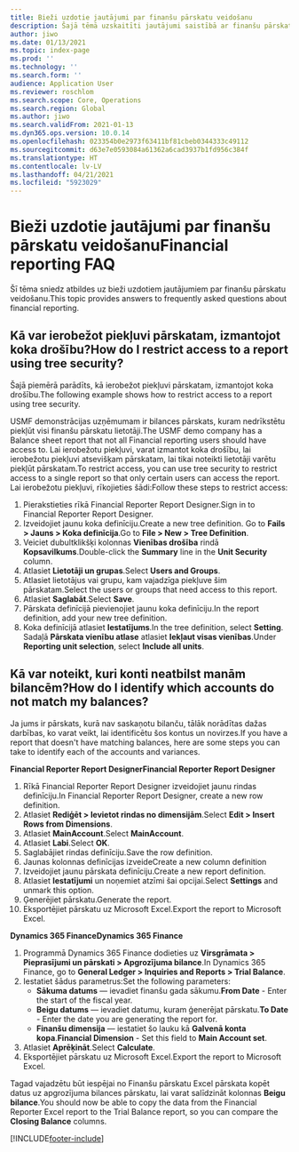 ```yaml
---
title: Bieži uzdotie jautājumi par finanšu pārskatu veidošanu
description: Šajā tēmā uzskaitīti jautājumi saistībā ar finanšu pārskatu veidošanu, kurus uzdevuši citi lietotāji.
author: jiwo
ms.date: 01/13/2021
ms.topic: index-page
ms.prod: ''
ms.technology: ''
ms.search.form: ''
audience: Application User
ms.reviewer: roschlom
ms.search.scope: Core, Operations
ms.search.region: Global
ms.author: jiwo
ms.search.validFrom: 2021-01-13
ms.dyn365.ops.version: 10.0.14
ms.openlocfilehash: 023354b0e2973f63411bf81cbeb0344333c49112
ms.sourcegitcommit: d63e7e0593084a61362a6cad3937b1fd956c384f
ms.translationtype: HT
ms.contentlocale: lv-LV
ms.lasthandoff: 04/21/2021
ms.locfileid: "5923029"
---
```

# <a name="financial-reporting-faq"></a><span data-ttu-id="5ff1d-103">Bieži uzdotie jautājumi par finanšu pārskatu veidošanu</span><span class="sxs-lookup"><span data-stu-id="5ff1d-103">Financial reporting FAQ</span></span> 

<span data-ttu-id="5ff1d-104">Šī tēma sniedz atbildes uz bieži uzdotiem jautājumiem par finanšu pārskatu veidošanu.</span><span class="sxs-lookup"><span data-stu-id="5ff1d-104">This topic provides answers to frequently asked questions about financial reporting.</span></span> 

## <a name="how-do-i-restrict-access-to-a-report-using-tree-security"></a><span data-ttu-id="5ff1d-105">Kā var ierobežot piekļuvi pārskatam, izmantojot koka drošību?</span><span class="sxs-lookup"><span data-stu-id="5ff1d-105">How do I restrict access to a report using tree security?</span></span>

<span data-ttu-id="5ff1d-106">Šajā piemērā parādīts, kā ierobežot piekļuvi pārskatam, izmantojot koka drošību.</span><span class="sxs-lookup"><span data-stu-id="5ff1d-106">The following example shows how to restrict access to a report using tree security.</span></span>

<span data-ttu-id="5ff1d-107">USMF demonstrācijas uzņēmumam ir bilances pārskats, kuram nedrīkstētu piekļūt visi finanšu pārskatu lietotāji.</span><span class="sxs-lookup"><span data-stu-id="5ff1d-107">The USMF demo company has a Balance sheet report that not all Financial reporting users should have access to.</span></span> <span data-ttu-id="5ff1d-108">Lai ierobežotu piekļuvi, varat izmantot koka drošību, lai ierobežotu piekļuvi atsevišķam pārskatam, lai tikai noteikti lietotāji varētu piekļūt pārskatam.</span><span class="sxs-lookup"><span data-stu-id="5ff1d-108">To restrict access, you can use tree security to restrict access to a single report so that only certain users can access the report.</span></span> <span data-ttu-id="5ff1d-109">Lai ierobežotu piekļuvi, rīkojieties šādi:</span><span class="sxs-lookup"><span data-stu-id="5ff1d-109">Follow these steps to restrict access:</span></span> 

1. <span data-ttu-id="5ff1d-110">Pierakstieties rīkā Financial Reporter Report Designer.</span><span class="sxs-lookup"><span data-stu-id="5ff1d-110">Sign in to Financial Reporter Report Designer.</span></span>
2. <span data-ttu-id="5ff1d-111">Izveidojiet jaunu koka definīciju.</span><span class="sxs-lookup"><span data-stu-id="5ff1d-111">Create a new tree definition.</span></span> <span data-ttu-id="5ff1d-112">Go to **Fails > Jauns > Koka definīcija**.</span><span class="sxs-lookup"><span data-stu-id="5ff1d-112">Go to **File > New > Tree Definition**.</span></span>
3. <span data-ttu-id="5ff1d-113">Veiciet dubultklikšķi kolonnas **Vienības drošība** rindā **Kopsavilkums**.</span><span class="sxs-lookup"><span data-stu-id="5ff1d-113">Double-click the **Summary** line in the **Unit Security** column.</span></span>
4. <span data-ttu-id="5ff1d-114">Atlasiet **Lietotāji un grupas**.</span><span class="sxs-lookup"><span data-stu-id="5ff1d-114">Select **Users and Groups**.</span></span>  
5. <span data-ttu-id="5ff1d-115">Atlasiet lietotājus vai grupu, kam vajadzīga piekļuve šim pārskatam.</span><span class="sxs-lookup"><span data-stu-id="5ff1d-115">Select the users or groups that need access to this report.</span></span> 
6. <span data-ttu-id="5ff1d-116">Atlasiet **Saglabāt**.</span><span class="sxs-lookup"><span data-stu-id="5ff1d-116">Select **Save**.</span></span>
7. <span data-ttu-id="5ff1d-117">Pārskata definīcijā pievienojiet jaunu koka definīciju.</span><span class="sxs-lookup"><span data-stu-id="5ff1d-117">In the report definition, add your new tree definition.</span></span>
8. <span data-ttu-id="5ff1d-118">Koka definīcijā atlasiet **Iestatījums**.</span><span class="sxs-lookup"><span data-stu-id="5ff1d-118">In the tree definition, select **Setting**.</span></span> <span data-ttu-id="5ff1d-119">Sadaļā **Pārskata vienību atlase** atlasiet **Iekļaut visas vienības**.</span><span class="sxs-lookup"><span data-stu-id="5ff1d-119">Under **Reporting unit selection**, select **Include all units**.</span></span>

## <a name="how-do-i-identify-which-accounts-do-not-match-my-balances"></a><span data-ttu-id="5ff1d-120">Kā var noteikt, kuri konti neatbilst manām bilancēm?</span><span class="sxs-lookup"><span data-stu-id="5ff1d-120">How do I identify which accounts do not match my balances?</span></span>

<span data-ttu-id="5ff1d-121">Ja jums ir pārskats, kurā nav saskaņotu bilanču, tālāk norādītas dažas darbības, ko varat veikt, lai identificētu šos kontus un novirzes.</span><span class="sxs-lookup"><span data-stu-id="5ff1d-121">If you have a report that doesn't have matching balances, here are some steps you can take to identify each of the accounts and variances.</span></span> 

<span data-ttu-id="5ff1d-122">**Financial Reporter Report Designer**</span><span class="sxs-lookup"><span data-stu-id="5ff1d-122">**Financial Reporter Report Designer**</span></span>
1. <span data-ttu-id="5ff1d-123">Rīkā Financial Reporter Report Designer izveidojiet jaunu rindas definīciju.</span><span class="sxs-lookup"><span data-stu-id="5ff1d-123">In Financial Reporter Report Designer, create a new row definition.</span></span> 
2. <span data-ttu-id="5ff1d-124">Atlasiet **Rediģēt > Ievietot rindas no dimensijām**.</span><span class="sxs-lookup"><span data-stu-id="5ff1d-124">Select **Edit > Insert Rows from Dimensions**.</span></span>
3. <span data-ttu-id="5ff1d-125">Atlasiet **MainAccount**.</span><span class="sxs-lookup"><span data-stu-id="5ff1d-125">Select **MainAccount**.</span></span>  
4. <span data-ttu-id="5ff1d-126">Atlasiet **Labi**.</span><span class="sxs-lookup"><span data-stu-id="5ff1d-126">Select **OK**.</span></span>
5. <span data-ttu-id="5ff1d-127">Saglabājiet rindas definīciju.</span><span class="sxs-lookup"><span data-stu-id="5ff1d-127">Save the row definition.</span></span>
6. <span data-ttu-id="5ff1d-128">Jaunas kolonnas definīcijas izveide</span><span class="sxs-lookup"><span data-stu-id="5ff1d-128">Create a new column definition</span></span>
7. <span data-ttu-id="5ff1d-129">Izveidojiet jaunu pārskata definīciju.</span><span class="sxs-lookup"><span data-stu-id="5ff1d-129">Create a new report definition.</span></span>
8. <span data-ttu-id="5ff1d-130">Atlasiet **Iestatījumi** un noņemiet atzīmi šai opcijai.</span><span class="sxs-lookup"><span data-stu-id="5ff1d-130">Select **Settings** and unmark this option.</span></span>  
9. <span data-ttu-id="5ff1d-131">Ģenerējiet pārskatu.</span><span class="sxs-lookup"><span data-stu-id="5ff1d-131">Generate the report.</span></span> 
10. <span data-ttu-id="5ff1d-132">Eksportējiet pārskatu uz Microsoft Excel.</span><span class="sxs-lookup"><span data-stu-id="5ff1d-132">Export the report to Microsoft Excel.</span></span>

<span data-ttu-id="5ff1d-133">**Dynamics 365 Finance**</span><span class="sxs-lookup"><span data-stu-id="5ff1d-133">**Dynamics 365 Finance**</span></span> 
1. <span data-ttu-id="5ff1d-134">Programmā Dynamics 365 Finance dodieties uz **Virsgrāmata > Pieprasījumi un pārskati > Apgrozījuma bilance**.</span><span class="sxs-lookup"><span data-stu-id="5ff1d-134">In Dynamics 365 Finance, go to **General Ledger > Inquiries and Reports > Trial Balance**.</span></span>
2. <span data-ttu-id="5ff1d-135">Iestatiet šādus parametrus:</span><span class="sxs-lookup"><span data-stu-id="5ff1d-135">Set the following parameters:</span></span>
   - <span data-ttu-id="5ff1d-136">**Sākuma datums** — ievadiet finanšu gada sākumu.</span><span class="sxs-lookup"><span data-stu-id="5ff1d-136">**From Date** - Enter the start of the fiscal year.</span></span>
   - <span data-ttu-id="5ff1d-137">**Beigu datums** — ievadiet datumu, kuram ģenerējat pārskatu.</span><span class="sxs-lookup"><span data-stu-id="5ff1d-137">**To Date** - Enter the date you are generating the report for.</span></span>
   - <span data-ttu-id="5ff1d-138">**Finanšu dimensija** — iestatiet šo lauku kā **Galvenā konta kopa**.</span><span class="sxs-lookup"><span data-stu-id="5ff1d-138">**Financial Dimension** - Set this field to **Main Account set**.</span></span>
 3. <span data-ttu-id="5ff1d-139">Atlasiet **Aprēķināt**.</span><span class="sxs-lookup"><span data-stu-id="5ff1d-139">Select **Calculate**.</span></span>
 4. <span data-ttu-id="5ff1d-140">Eksportējiet pārskatu uz Microsoft Excel.</span><span class="sxs-lookup"><span data-stu-id="5ff1d-140">Export the report to Microsoft Excel.</span></span>

<span data-ttu-id="5ff1d-141">Tagad vajadzētu būt iespējai no Finanšu pārskatu Excel pārskata kopēt datus uz apgrozījuma bilances pārskatu, lai varat salīdzināt kolonnas **Beigu bilance**.</span><span class="sxs-lookup"><span data-stu-id="5ff1d-141">You should now be able to copy the data from the Financial Reporter Excel report to the Trial Balance report, so you can compare the **Closing Balance** columns.</span></span>

[!INCLUDE[footer-include](../../includes/footer-banner.md)]